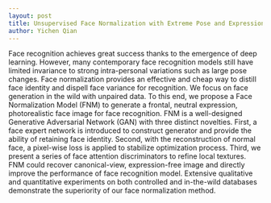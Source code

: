 ```yaml
---
layout: post
title: Unsupervised Face Normalization with Extreme Pose and Expression in the Wild
author: Yichen Qian
---
```


Face recognition achieves great success thanks to the emergence of deep learning. However, many contemporary face recognition models still have limited invariance to strong intra-personal variations such as large pose changes. Face normalization provides an effective and cheap way to distill face identity and dispell face variance for recognition. We focus on face generation in the wild with unpaired data. To this end, we propose a Face Normalization Model (FNM) to generate a frontal, neutral expression, photorealistic face image for face recognition. FNM is a well-designed Generative Adversarial Network (GAN) with three distinct novelties. First, a face expert network is introduced to construct generator and provide the ability of retaining face identity. Second, with the reconstruction of normal face, a pixel-wise loss is applied to stabilize optimization process. Third, we present a series of face attention discriminators to refine local textures. FNM could recover canonical-view, expression-free image and directly improve the performance of face recognition model. Extensive qualitative and quantitative experiments on both controlled and in-the-wild databases demonstrate the superiority of our face normalization method. 